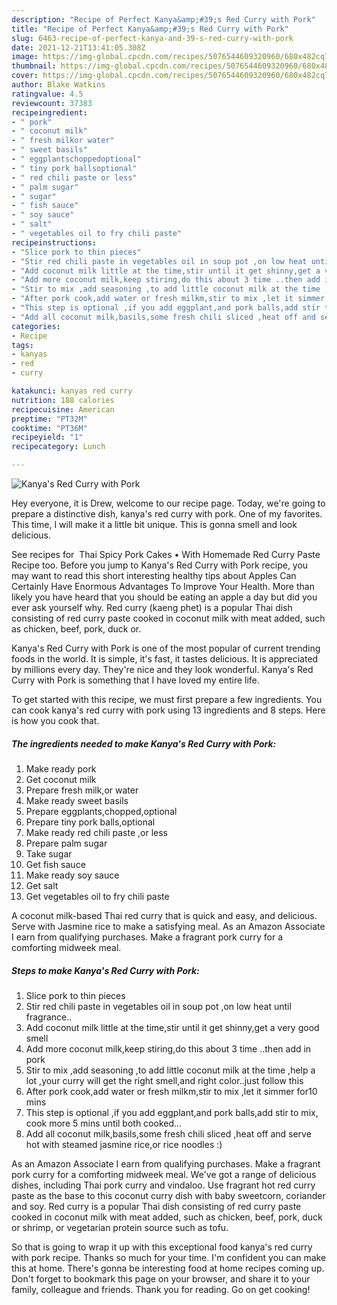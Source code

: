 ```yaml
---
description: "Recipe of Perfect Kanya&amp;#39;s Red Curry with Pork"
title: "Recipe of Perfect Kanya&amp;#39;s Red Curry with Pork"
slug: 6463-recipe-of-perfect-kanya-and-39-s-red-curry-with-pork
date: 2021-12-21T13:41:05.308Z
image: https://img-global.cpcdn.com/recipes/5076544609320960/680x482cq70/kanyas-red-curry-with-pork-recipe-main-photo.jpg
thumbnail: https://img-global.cpcdn.com/recipes/5076544609320960/680x482cq70/kanyas-red-curry-with-pork-recipe-main-photo.jpg
cover: https://img-global.cpcdn.com/recipes/5076544609320960/680x482cq70/kanyas-red-curry-with-pork-recipe-main-photo.jpg
author: Blake Watkins
ratingvalue: 4.5
reviewcount: 37383
recipeingredient:
- " pork"
- " coconut milk"
- " fresh milkor water"
- " sweet basils"
- " eggplantschoppedoptional"
- " tiny pork ballsoptional"
- " red chili paste or less"
- " palm sugar"
- " sugar"
- " fish sauce"
- " soy sauce"
- " salt"
- " vegetables oil to fry chili paste"
recipeinstructions:
- "Slice pork to thin pieces"
- "Stir red chili paste in vegetables oil in soup pot ,on low heat until fragrance.."
- "Add coconut milk little at the time,stir until it get shinny,get a very good smell"
- "Add more coconut milk,keep stiring,do this about 3 time ..then add in pork"
- "Stir to mix ,add seasoning ,to add little coconut milk at the time ,help a lot ,your  curry will get the right smell,and right color..just follow this"
- "After pork cook,add water or fresh milkm,stir to mix ,let it simmer for10 mins"
- "This step is optional ,if you add eggplant,and pork balls,add stir to mix, cook more 5 mins until both cooked..."
- "Add all coconut milk,basils,some fresh chili sliced ,heat off and serve hot with steamed jasmine rice,or rice noodles :)"
categories:
- Recipe
tags:
- kanyas
- red
- curry

katakunci: kanyas red curry 
nutrition: 188 calories
recipecuisine: American
preptime: "PT32M"
cooktime: "PT36M"
recipeyield: "1"
recipecategory: Lunch

---
```



![Kanya&#39;s Red Curry with Pork](https://img-global.cpcdn.com/recipes/5076544609320960/680x482cq70/kanyas-red-curry-with-pork-recipe-main-photo.jpg)

Hey everyone, it is Drew, welcome to our recipe page. Today, we're going to prepare a distinctive dish, kanya&#39;s red curry with pork. One of my favorites. This time, I will make it a little bit unique. This is gonna smell and look delicious.

See recipes for ‍ Thai Spicy Pork Cakes • With Homemade Red Curry Paste Recipe too. Before you jump to Kanya&#39;s Red Curry with Pork recipe, you may want to read this short interesting healthy tips about Apples Can Certainly Have Enormous Advantages To Improve Your Health. More than likely you have heard that you should be eating an apple a day but did you ever ask yourself why. Red curry (kaeng phet) is a popular Thai dish consisting of red curry paste cooked in coconut milk with meat added, such as chicken, beef, pork, duck or.

Kanya&#39;s Red Curry with Pork is one of the most popular of current trending foods in the world. It is simple, it's fast, it tastes delicious. It is appreciated by millions every day. They're nice and they look wonderful. Kanya&#39;s Red Curry with Pork is something that I have loved my entire life.


To get started with this recipe, we must first prepare a few ingredients. You can cook kanya&#39;s red curry with pork using 13 ingredients and 8 steps. Here is how you cook that.

<!--inarticleads1-->

##### The ingredients needed to make Kanya&#39;s Red Curry with Pork:

1. Make ready  pork
1. Get  coconut milk
1. Prepare  fresh milk,or water
1. Make ready  sweet basils
1. Prepare  eggplants,chopped,optional
1. Prepare  tiny pork balls,optional
1. Make ready  red chili paste ,or less
1. Prepare  palm sugar
1. Take  sugar
1. Get  fish sauce
1. Make ready  soy sauce
1. Get  salt
1. Get  vegetables oil to fry chili paste


A coconut milk-based Thai red curry that is quick and easy, and delicious. Serve with Jasmine rice to make a satisfying meal. As an Amazon Associate I earn from qualifying purchases. Make a fragrant pork curry for a comforting midweek meal. 

<!--inarticleads2-->

##### Steps to make Kanya&#39;s Red Curry with Pork:

1. Slice pork to thin pieces
1. Stir red chili paste in vegetables oil in soup pot ,on low heat until fragrance..
1. Add coconut milk little at the time,stir until it get shinny,get a very good smell
1. Add more coconut milk,keep stiring,do this about 3 time ..then add in pork
1. Stir to mix ,add seasoning ,to add little coconut milk at the time ,help a lot ,your  curry will get the right smell,and right color..just follow this
1. After pork cook,add water or fresh milkm,stir to mix ,let it simmer for10 mins
1. This step is optional ,if you add eggplant,and pork balls,add stir to mix, cook more 5 mins until both cooked...
1. Add all coconut milk,basils,some fresh chili sliced ,heat off and serve hot with steamed jasmine rice,or rice noodles :)


As an Amazon Associate I earn from qualifying purchases. Make a fragrant pork curry for a comforting midweek meal. We&#39;ve got a range of delicious dishes, including Thai pork curry and vindaloo. Use fragrant hot red curry paste as the base to this coconut curry dish with baby sweetcorn, coriander and soy. Red curry is a popular Thai dish consisting of red curry paste cooked in coconut milk with meat added, such as chicken, beef, pork, duck or shrimp, or vegetarian protein source such as tofu. 

So that is going to wrap it up with this exceptional food kanya&#39;s red curry with pork recipe. Thanks so much for your time. I'm confident you can make this at home. There's gonna be interesting food at home recipes coming up. Don't forget to bookmark this page on your browser, and share it to your family, colleague and friends. Thank you for reading. Go on get cooking!
